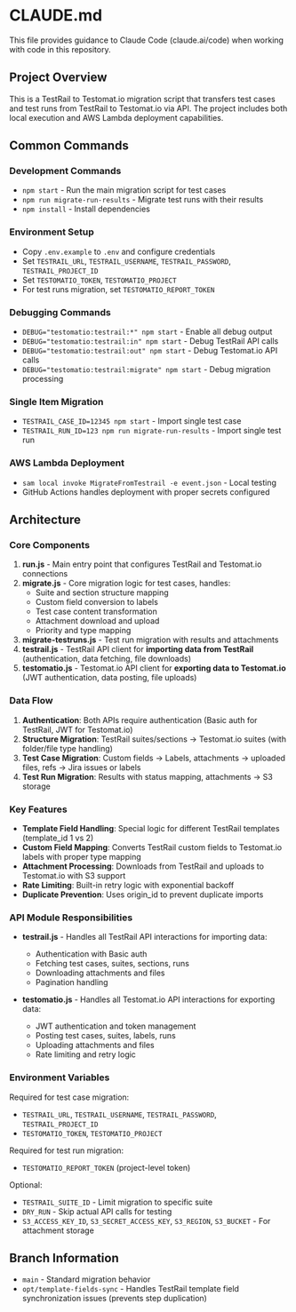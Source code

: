 # CLAUDE.md

This file provides guidance to Claude Code (claude.ai/code) when working with code in this repository.

## Project Overview

This is a TestRail to Testomat.io migration script that transfers test cases and test runs from TestRail to Testomat.io via API. The project includes both local execution and AWS Lambda deployment capabilities.

## Common Commands

### Development Commands
- `npm start` - Run the main migration script for test cases
- `npm run migrate-run-results` - Migrate test runs with their results
- `npm install` - Install dependencies

### Environment Setup
- Copy `.env.example` to `.env` and configure credentials
- Set `TESTRAIL_URL`, `TESTRAIL_USERNAME`, `TESTRAIL_PASSWORD`, `TESTRAIL_PROJECT_ID`
- Set `TESTOMATIO_TOKEN`, `TESTOMATIO_PROJECT`
- For test runs migration, set `TESTOMATIO_REPORT_TOKEN`

### Debugging Commands
- `DEBUG="testomatio:testrail:*" npm start` - Enable all debug output
- `DEBUG="testomatio:testrail:in" npm start` - Debug TestRail API calls
- `DEBUG="testomatio:testrail:out" npm start` - Debug Testomat.io API calls
- `DEBUG="testomatio:testrail:migrate" npm start` - Debug migration processing

### Single Item Migration
- `TESTRAIL_CASE_ID=12345 npm start` - Import single test case
- `TESTRAIL_RUN_ID=123 npm run migrate-run-results` - Import single test run

### AWS Lambda Deployment
- `sam local invoke MigrateFromTestrail -e event.json` - Local testing
- GitHub Actions handles deployment with proper secrets configured

## Architecture

### Core Components

1. **run.js** - Main entry point that configures TestRail and Testomat.io connections
2. **migrate.js** - Core migration logic for test cases, handles:
   - Suite and section structure mapping
   - Custom field conversion to labels
   - Test case content transformation
   - Attachment download and upload
   - Priority and type mapping
3. **migrate-testruns.js** - Test run migration with results and attachments
4. **testrail.js** - TestRail API client for **importing data from TestRail** (authentication, data fetching, file downloads)
5. **testomatio.js** - Testomat.io API client for **exporting data to Testomat.io** (JWT authentication, data posting, file uploads)

### Data Flow

1. **Authentication**: Both APIs require authentication (Basic auth for TestRail, JWT for Testomat.io)
2. **Structure Migration**: TestRail suites/sections → Testomat.io suites (with folder/file type handling)
3. **Test Case Migration**: Custom fields → Labels, attachments → uploaded files, refs → Jira issues or labels
4. **Test Run Migration**: Results with status mapping, attachments → S3 storage

### Key Features

- **Template Field Handling**: Special logic for different TestRail templates (template_id 1 vs 2)
- **Custom Field Mapping**: Converts TestRail custom fields to Testomat.io labels with proper type mapping
- **Attachment Processing**: Downloads from TestRail and uploads to Testomat.io with S3 support
- **Rate Limiting**: Built-in retry logic with exponential backoff
- **Duplicate Prevention**: Uses origin_id to prevent duplicate imports

### API Module Responsibilities

- **testrail.js** - Handles all TestRail API interactions for importing data:
  - Authentication with Basic auth
  - Fetching test cases, suites, sections, runs
  - Downloading attachments and files
  - Pagination handling
  
- **testomatio.js** - Handles all Testomat.io API interactions for exporting data:
  - JWT authentication and token management
  - Posting test cases, suites, labels, runs
  - Uploading attachments and files
  - Rate limiting and retry logic

### Environment Variables

Required for test case migration:
- `TESTRAIL_URL`, `TESTRAIL_USERNAME`, `TESTRAIL_PASSWORD`, `TESTRAIL_PROJECT_ID`
- `TESTOMATIO_TOKEN`, `TESTOMATIO_PROJECT`

Required for test run migration:
- `TESTOMATIO_REPORT_TOKEN` (project-level token)

Optional:
- `TESTRAIL_SUITE_ID` - Limit migration to specific suite
- `DRY_RUN` - Skip actual API calls for testing
- `S3_ACCESS_KEY_ID`, `S3_SECRET_ACCESS_KEY`, `S3_REGION`, `S3_BUCKET` - For attachment storage

## Branch Information

- `main` - Standard migration behavior
- `opt/template-fields-sync` - Handles TestRail template field synchronization issues (prevents step duplication)